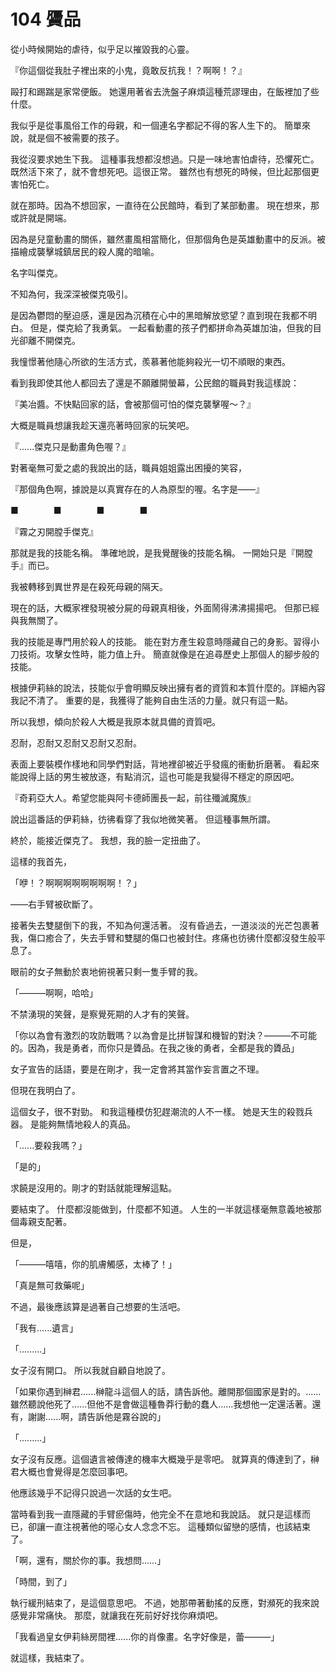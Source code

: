 # 104 贗品

從小時候開始的虐待，似乎足以摧毀我的心靈。

『你這個從我肚子裡出來的小鬼，竟敢反抗我！？啊啊！？』

毆打和踢踹是家常便飯。
她還用著省去洗盤子麻煩這種荒謬理由，在飯裡加了些什麼。

我似乎是從事風俗工作的母親，和一個連名字都記不得的客人生下的。
簡單來說，就是個不被需要的孩子。

我從沒要求她生下我。
這種事我想都沒想過。只是一味地害怕虐待，恐懼死亡。
既然活下來了，就不會想死吧。這很正常。
雖然也有想死的時候，但比起那個更害怕死亡。

就在那時。因為不想回家，一直待在公民館時，看到了某部動畫。
現在想來，那或許就是開端。

因為是兒童動畫的關係，雖然畫風相當簡化，但那個角色是英雄動畫中的反派。被描繪成襲擊城鎮居民的殺人魔的暗喻。

名字叫傑克。

不知為何，我深深被傑克吸引。

是因為鬱悶的壓迫感，還是因為沉積在心中的黑暗解放慾望？直到現在我都不明白。
但是，傑克給了我勇氣。
一起看動畫的孩子們都拼命為英雄加油，但我的目光卻離不開傑克。

我憧憬著他隨心所欲的生活方式，羨慕著他能夠殺光一切不順眼的東西。

看到我即使其他人都回去了還是不願離開螢幕，公民館的職員對我這樣說：

『美冶醬。不快點回家的話，會被那個可怕的傑克襲擊喔～？』

大概是職員想讓我趁天還亮著時回家的玩笑吧。

『......傑克只是動畫角色喔？』

對著毫無可愛之處的我說出的話，職員姐姐露出困擾的笑容，

『那個角色啊，據說是以真實存在的人為原型的喔。名字是——』

■　　　　■　　　　■　　　　■

『霧之刃開膛手傑克』

那就是我的技能名稱。
準確地說，是我覺醒後的技能名稱。
一開始只是『開膛手』而已。

我被轉移到異世界是在殺死母親的隔天。

現在的話，大概家裡發現被分屍的母親真相後，外面鬧得沸沸揚揚吧。
但那已經與我無關了。

我的技能是專門用於殺人的技能。
能在對方產生殺意時隱藏自己的身影。習得小刀技術。攻擊女性時，能力值上升。
簡直就像是在追尋歷史上那個人的腳步般的技能。

根據伊莉絲的說法，技能似乎會明顯反映出擁有者的資質和本質什麼的。詳細內容我記不清了。
重要的是，我獲得了能夠自由生活的力量。就只有這一點。

所以我想，傾向於殺人大概是我原本就具備的資質吧。

忍耐，忍耐又忍耐又忍耐又忍耐。

表面上要裝模作樣地和同學們對話，背地裡卻被近乎發瘋的衝動折磨著。
看起來能說得上話的男生被放逐，有點消沉，這也可能是我變得不穩定的原因吧。

『奇莉亞大人。希望您能與阿卡德師團長一起，前往殲滅魔族』

說出這番話的伊莉絲，彷彿看穿了我似地微笑著。
但這種事無所謂。

終於，能接近傑克了。
我想，我的臉一定扭曲了。

這樣的我首先，

「咿！？啊啊啊啊啊啊啊啊！？」

——右手臂被砍斷了。

接著失去雙腿倒下的我，不知為何還活著。
沒有昏過去，一道淡淡的光芒包裹著我，傷口癒合了，失去手臂和雙腿的傷口也被封住。疼痛也彷彿什麼都沒發生般平息了。

眼前的女子無動於衷地俯視著只剩一隻手臂的我。

「———啊啊，哈哈」

不禁湧現的笑聲，是察覺死期的人才有的笑聲。

「你以為會有激烈的攻防戰嗎？以為會是比拼智謀和機智的對決？———不可能的。因為，我是勇者，而你只是贗品。在我之後的勇者，全都是我的贗品」

女子宣告的話語，要是在剛才，我一定會將其當作妄言置之不理。

但現在我明白了。

這個女子，很不對勁。
和我這種模仿犯趕潮流的人不一樣。
她是天生的殺戮兵器。
是能夠無情地殺人的真品。

「......要殺我嗎？」

「是的」

求饒是沒用的。剛才的對話就能理解這點。

要結束了。
什麼都沒能做到，什麼都不知道。
人生的一半就這樣毫無意義地被那個毒親支配著。

但是，

「———嘻嘻，你的肌膚觸感，太棒了！」

「真是無可救藥呢」

不過，最後應該算是過著自己想要的生活吧。

「我有......遺言」

「.........」

女子沒有開口。
所以我就自顧自地說了。

「如果你遇到榊君......榊龍斗這個人的話，請告訴他。離開那個國家是對的。......雖然聽說他死了......但他不是會做這種魯莽行動的蠢人......我想他一定還活著。還有，謝謝......啊，請告訴他是霧谷說的」

「.........」

女子沒有反應。這個遺言被傳達的機率大概幾乎是零吧。
就算真的傳達到了，榊君大概也會覺得是怎麼回事吧。

他應該幾乎不記得只說過一次話的女生吧。

當時看到我一直隱藏的手臂瘀傷時，他完全不在意地和我說話。
就只是這樣而已，卻讓一直注視著他的噁心女人念念不忘。
這種類似留戀的感情，也該結束了。

「啊，還有，關於你的事。我想問...…」

「時間，到了」

執行緩刑結束了，是這個意思吧。
不過，她那帶著動搖的反應，對瀕死的我來說感覺非常痛快。
那麼，就讓我在死前好好找你麻煩吧。

「我看過皇女伊莉絲房間裡......你的肖像畫。名字好像是，蕾———」

就這樣，我結束了。
